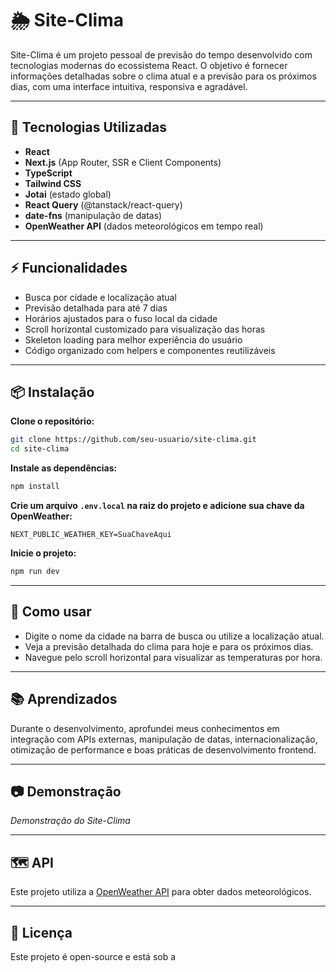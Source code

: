 # 🌦️ Site-Clima

Site-Clima é um projeto pessoal de previsão do tempo desenvolvido com tecnologias modernas do ecossistema React. O objetivo é fornecer informações detalhadas sobre o clima atual e a previsão para os próximos dias, com uma interface intuitiva, responsiva e agradável.

---

## 🚀 Tecnologias Utilizadas

- **React**
- **Next.js** (App Router, SSR e Client Components)
- **TypeScript**
- **Tailwind CSS**
- **Jotai** (estado global)
- **React Query** (@tanstack/react-query)
- **date-fns** (manipulação de datas)
- **OpenWeather API** (dados meteorológicos em tempo real)

---

## ⚡ Funcionalidades

- Busca por cidade e localização atual
- Previsão detalhada para até 7 dias
- Horários ajustados para o fuso local da cidade
- Scroll horizontal customizado para visualização das horas
- Skeleton loading para melhor experiência do usuário
- Código organizado com helpers e componentes reutilizáveis

---

## 📦 Instalação

**Clone o repositório:**
```bash
git clone https://github.com/seu-usuario/site-clima.git
cd site-clima
```

**Instale as dependências:**
```bash
npm install
```

**Crie um arquivo `.env.local` na raiz do projeto e adicione sua chave da OpenWeather:**
```
NEXT_PUBLIC_WEATHER_KEY=SuaChaveAqui
```

**Inicie o projeto:**
```bash
npm run dev
```

---

## 📝 Como usar

- Digite o nome da cidade na barra de busca ou utilize a localização atual.
- Veja a previsão detalhada do clima para hoje e para os próximos dias.
- Navegue pelo scroll horizontal para visualizar as temperaturas por hora.

---

## 📚 Aprendizados

Durante o desenvolvimento, aprofundei meus conhecimentos em integração com APIs externas, manipulação de datas, internacionalização, otimização de performance e boas práticas de desenvolvimento frontend.

---

## 📷 Demonstração

*Demonstração do Site-Clima*

---

## 🗺️ API

Este projeto utiliza a [OpenWeather API](https://openweathermap.org/api) para obter dados meteorológicos.

---

## 📄 Licença

Este projeto é open-source e está sob a